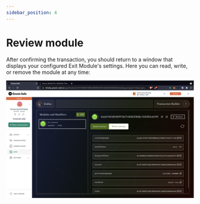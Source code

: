 ```yaml
---
sidebar_position: 4
---
```


# Review module

After confirming the transaction, you should return to a window that displays your configured Exit Module's settings. Here you can read, write, or remove the module at any time:

![Configured Module](/img/tutorial/exit_6.png)
